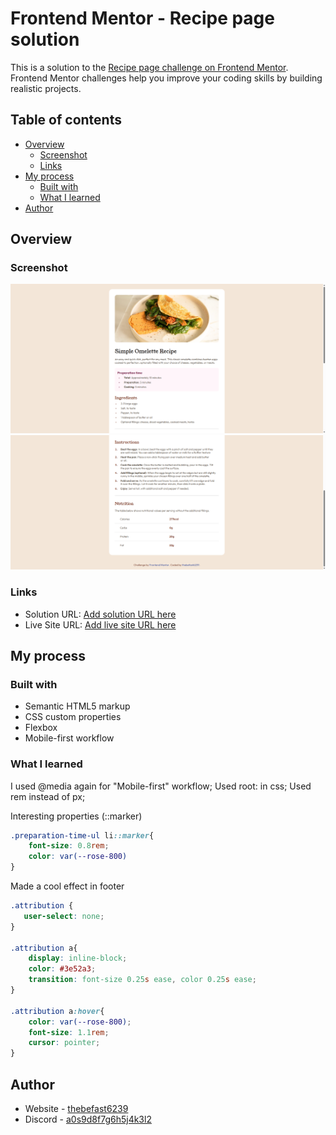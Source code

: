 # Frontend Mentor - Recipe page solution

This is a solution to the [Recipe page challenge on Frontend Mentor](https://www.frontendmentor.io/challenges/recipe-page-KiTsR8QQKm). Frontend Mentor challenges help you improve your coding skills by building realistic projects. 

## Table of contents

- [Overview](#overview)
  - [Screenshot](#screenshot)
  - [Links](#links)
- [My process](#my-process)
  - [Built with](#built-with)
  - [What I learned](#what-i-learned)
- [Author](#author)

## Overview

### Screenshot

![](./sc1.png)
![](./sc2.png)

### Links

- Solution URL: [Add solution URL here](https://github.com/thebefast6239/recipe-page-main)
- Live Site URL: [Add live site URL here](https://thebefast6239.github.io/recipe-page-main)

## My process

### Built with

- Semantic HTML5 markup
- CSS custom properties
- Flexbox
- Mobile-first workflow

### What I learned

I used @media again for "Mobile-first" workflow;
Used root: in css;
Used rem instead of px;

Interesting properties (::marker)
```css
.preparation-time-ul li::marker{
    font-size: 0.8rem;
    color: var(--rose-800)
}
```

Made a cool effect in footer
```css
.attribution {
   user-select: none; 
}

.attribution a{
    display: inline-block;
    color: #3e52a3;
    transition: font-size 0.25s ease, color 0.25s ease;
}

.attribution a:hover{
    color: var(--rose-800);
    font-size: 1.1rem;
    cursor: pointer;
}
```

## Author

- Website - [thebefast6239](https://github.com/thebefast6239)
- Discord - [a0s9d8f7g6h5j4k3l2](https://discord.gg)